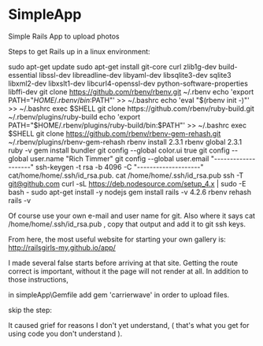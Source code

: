 # SimpleApp
Simple Rails App to upload photos

Steps to get Rails up in a linux environment:

sudo apt-get update
sudo apt-get install git-core curl zlib1g-dev build-essential libssl-dev libreadline-dev libyaml-dev libsqlite3-dev sqlite3 libxml2-dev libxslt1-dev libcurl4-openssl-dev python-software-properties libffi-dev
git clone https://github.com/rbenv/rbenv.git ~/.rbenv
echo 'export PATH="$HOME/.rbenv/bin:$PATH"' >> ~/.bashrc
echo 'eval "$(rbenv init -)"' >> ~/.bashrc
exec $SHELL
git clone https://github.com/rbenv/ruby-build.git ~/.rbenv/plugins/ruby-build
echo 'export PATH="$HOME/.rbenv/plugins/ruby-build/bin:$PATH"' >> ~/.bashrc
exec $SHELL
git clone https://github.com/rbenv/rbenv-gem-rehash.git ~/.rbenv/plugins/rbenv-gem-rehash
rbenv install 2.3.1
rbenv global 2.3.1
ruby -v
gem install bundler
git config --global color.ui true
git config --global user.name "Rich Timmer"
git config --global user.email "--------------------"
ssh-keygen -t rsa -b 4096 -C "--------------------"
cat/home/home/.ssh/id_rsa.pub.
cat /home/home/.ssh/id_rsa.pub
ssh -T git@github.com
curl -sL https://deb.nodesource.com/setup_4.x | sudo -E bash -
sudo apt-get install -y nodejs
gem install rails -v 4.2.6
rbenv rehash
rails -v


Of course use your own e-mail and user name for git.
Also where it says cat /home/home/.ssh/id_rsa.pub ,  copy that output and add it to git ssh keys.

From here, the most useful website for starting your own gallery is:
http://railsgirls-my.github.io/app/

I made several false starts before arriving at that site.
Getting the route correct is important, without it the page will not render at all.
In addition to those instructions,

in  simpleApp\Gemfile add 
gem 'carrierwave'
in order to upload files.

skip the step:
<link rel="stylesheet" href="//maxcdn.bootstrapcdn.com/bootstrap/3.2.0/css/bootstrap.min.css">
<link rel="stylesheet" href="//maxcdn.bootstrapcdn.com/bootstrap/3.2.0/css/bootstrap-theme.min.css">
It caused grief for reasons I don't yet understand, ( that's what you get for using code you don't understand ).


